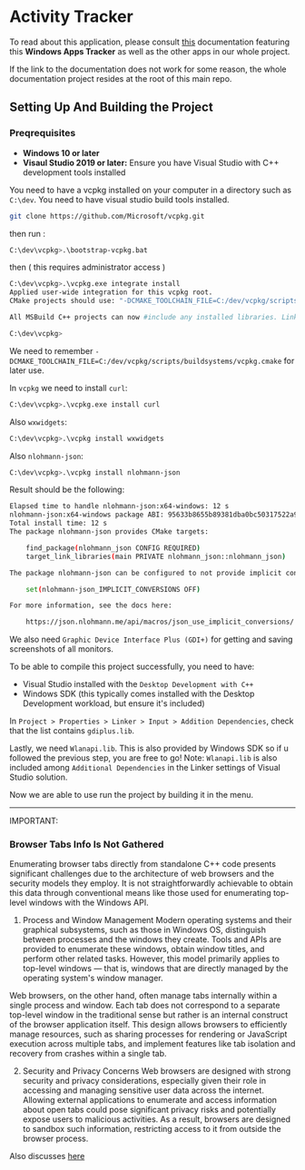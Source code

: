 # Activity Tracker

To read about this application, please consult [this](https://marekstef.github.io/storage-system-documentation/docs/example-apps/activity-tracker/walkthrough) documentation featuring this **Windows Apps Tracker** as well as the other apps in our whole project.

If the link to the documentation does not work for some reason, the whole documentation project resides at the root of this main repo.

## Setting Up And Building the Project

### Preqrequisites

- **Windows 10 or later**
- **Visaul Studio 2019 or later:** Ensure you have Visual Studio with C++ development tools installed

You need to have a vcpkg installed on your computer in a directory such as `C:\dev`. You need to have visual studio build tools installed.

```bash
git clone https://github.com/Microsoft/vcpkg.git
```

then run :

```bash
C:\dev\vcpkg>.\bootstrap-vcpkg.bat
```

then ( this requires administrator access )

```bash
C:\dev\vcpkg>.\vcpkg.exe integrate install
Applied user-wide integration for this vcpkg root.
CMake projects should use: "-DCMAKE_TOOLCHAIN_FILE=C:/dev/vcpkg/scripts/buildsystems/vcpkg.cmake"

All MSBuild C++ projects can now #include any installed libraries. Linking will be handled automatically. Installing new libraries will make them instantly available.

C:\dev\vcpkg>
```

We need to remember `-DCMAKE_TOOLCHAIN_FILE=C:/dev/vcpkg/scripts/buildsystems/vcpkg.cmake` for later use.

In `vcpkg` we need to install `curl`:

```bash
C:\dev\vcpkg>.\vcpkg.exe install curl
```

Also `wxwidgets`:

```bash
C:\dev\vcpkg>.\vcpkg install wxwidgets
```

Also `nlohmann-json`:

```bash
C:\dev\vcpkg>.\vcpkg install nlohmann-json
```

Result should be the following: 

```bash
Elapsed time to handle nlohmann-json:x64-windows: 12 s
nlohmann-json:x64-windows package ABI: 95633b8655b89381dba0bc50317522a9802d5e0f98e0491768eaca4ef432660e
Total install time: 12 s
The package nlohmann-json provides CMake targets:

    find_package(nlohmann_json CONFIG REQUIRED)
    target_link_libraries(main PRIVATE nlohmann_json::nlohmann_json)

The package nlohmann-json can be configured to not provide implicit conversions via a custom triplet file:

    set(nlohmann-json_IMPLICIT_CONVERSIONS OFF)

For more information, see the docs here:

    https://json.nlohmann.me/api/macros/json_use_implicit_conversions/

```

We also need `Graphic Device Interface Plus (GDI+)` for getting and saving screenshots of all monitors.

To be able to compile this project successfully, you need to have:
- Visual Studio installed with the `Desktop Development with C++`
- Windows SDK (this typically comes installed with the Desktop Development workload, but ensure it's included)

In `Project > Properties > Linker > Input > Addition Dependencies`, check that the list contains `gdiplus.lib`.

Lastly, we need `Wlanapi.lib`. This is also provided by Windows SDK so if u followed the previous step, you are free to go! Note: `Wlanapi.lib` is also included among `Additional Dependencies` in the Linker settings of Visual Studio solution.

Now we are able to use run the project by building it in the menu.

--- 

IMPORTANT:

### Browser Tabs Info Is Not Gathered

Enumerating browser tabs directly from standalone C++ code presents significant challenges due to the architecture of web browsers and the security models they employ. It is not straightforwardly achievable to obtain this data through conventional means like those used for enumerating top-level windows with the Windows API.

1. Process and Window Management
Modern operating systems and their graphical subsystems, such as those in Windows OS, distinguish between processes and the windows they create. Tools and APIs are provided to enumerate these windows, obtain window titles, and perform other related tasks. However, this model primarily applies to top-level windows — that is, windows that are directly managed by the operating system's window manager.

Web browsers, on the other hand, often manage tabs internally within a single process and window. Each tab does not correspond to a separate top-level window in the traditional sense but rather is an internal construct of the browser application itself. This design allows browsers to efficiently manage resources, such as sharing processes for rendering or JavaScript execution across multiple tabs, and implement features like tab isolation and recovery from crashes within a single tab.

2. Security and Privacy Concerns
Web browsers are designed with strong security and privacy considerations, especially given their role in accessing and managing sensitive user data across the internet. Allowing external applications to enumerate and access information about open tabs could pose significant privacy risks and potentially expose users to malicious activities. As a result, browsers are designed to sandbox such information, restricting access to it from outside the browser process.

Also discusses [here](https://stackoverflow.com/questions/40608529/enumwindow-to-catch-tab-process-google-chrome-c)

